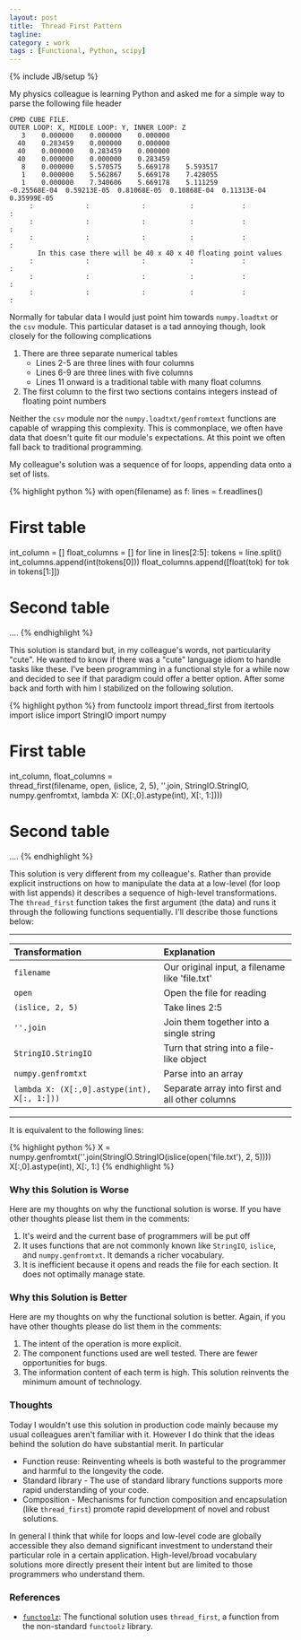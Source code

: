 ```yaml
---
layout: post
title:  Thread First Pattern
tagline: 
category : work 
tags : [Functional, Python, scipy]
---
```

{% include JB/setup %}

My physics colleague is learning Python and asked me for a simple way to parse
the following file header

    CPMD CUBE FILE.
    OUTER LOOP: X, MIDDLE LOOP: Y, INNER LOOP: Z
       3    0.000000    0.000000    0.000000
      40    0.283459    0.000000    0.000000
      40    0.000000    0.283459    0.000000
      40    0.000000    0.000000    0.283459
       8    0.000000    5.570575    5.669178    5.593517
       1    0.000000    5.562867    5.669178    7.428055
       1    0.000000    7.340606    5.669178    5.111259
    -0.25568E-04  0.59213E-05  0.81068E-05  0.10868E-04  0.11313E-04  0.35999E-05
         :             :             :           :            :            :
         :             :             :           :            :            :
         :             :             :           :            :            :
           In this case there will be 40 x 40 x 40 floating point values
         :             :             :           :            :            :
         :             :             :           :            :            :
         :             :             :           :            :            :

Normally for tabular data I would just point him towards `numpy.loadtxt` or the `csv` module.  This particular dataset is a tad annoying though, look closely for the following complications

1.  There are three separate numerical tables
    *   Lines 2-5 are three lines with four columns
    *   Lines 6-9 are three lines with five columns
    *   Lines 11 onward is a traditional table with many float columns
2.  The first column to the first two sections contains integers instead of floating point numbers

Neither the `csv` module nor the `numpy.loadtxt/genfromtext` functions are capable of wrapping this complexity.  This is commonplace, we often have data that doesn't quite fit our module's expectations.  At this point we often fall back to traditional programming.  

My colleague's solution was a sequence of for loops, appending data onto a set of lists.



{% highlight python %}
with open(filename) as f:
    lines = f.readlines()

# First table
int_column = []
float_columns = []
for line in lines[2:5]:
    tokens = line.split()
    int_columns.append(int(tokens[0]))
    float_columns.append([float(tok) for tok in tokens[1:]])

# Second table
....
{% endhighlight %}

This solution is standard but, in my colleague's words, not particularity "cute".  He wanted to know if there was a "cute" language idiom to handle tasks like these.  I've been programming in a functional style for a while now and decided to see if that paradigm could offer a better option.  After some back and forth with him I stabilized on the following solution.


{% highlight python %}
from functoolz import thread_first
from itertools import islice
import StringIO
import numpy

# First table
int_column, float_columns = \
    thread_first(filename,
                 open,
                 (islice, 2, 5),
                 ''.join,
                 StringIO.StringIO,
                 numpy.genfromtxt,
                 lambda X: (X[:,0].astype(int), X[:, 1:])))
# Second table
....
{% endhighlight %}

This solution is very different from my colleague's.  Rather than provide explicit instructions on how to manipulate the data at a low-level (for loop with list appends) it describes a sequence of high-level transformations.  The `thread_first` function takes the first argument (the data) and runs it through the following functions sequentially.  I'll describe those functions below:

<hr>

| Transformation                                      | Explanation                                         |
|:----------------------------------------------------|:----------------------------------------------------|
| `filename`                                          | Our original input, a filename like 'file.txt'      |
| `open`                                              | Open the file for reading                           |
| `(islice, 2, 5)`                                    | Take lines 2:5                                      |
| `''.join`                                           | Join them together into a single string             |
| `StringIO.StringIO`                                 | Turn that string into a file-like object            |
| `numpy.genfromtxt`                                  | Parse into an array                                 |
| `lambda X: (X[:,0].astype(int), X[:, 1:]))`         | Separate array into first and all other columns     |

<hr>

It is equivalent to the following lines:

{% highlight python %}
X = numpy.genfromtxt(''.join(StringIO.StringIO(islice(open('file.txt'), 2, 5))))
X[:,0].astype(int), X[:, 1:]
{% endhighlight %}


### Why this Solution is Worse

Here are my thoughts on why the functional solution is worse.  If you have other thoughts please list them in the comments:

1.  It's weird and the current base of programmers will be put off
2.  It uses functions that are not commonly known like `StringIO`, `islice`, and `numpy.genfromtxt`.  It demands a richer vocabulary.
3.  It is inefficient because it opens and reads the file for each section.  It does not optimally manage state.


### Why this Solution is Better

Here are my thoughts on why the functional solution is better.  Again, if you have other thoughts please do list them in the comments:

1.  The intent of the operation is more explicit.
2.  The component functions used are well tested.  There are fewer opportunities for bugs.  
3.  The information content of each term is high.  This solution reinvents the minimum amount of technology.


### Thoughts

Today I wouldn't use this solution in production code mainly because my usual colleagues aren't familiar with it.  However I do think that the ideas behind the solution do have substantial merit.  In particular

*   Function reuse:  Reinventing wheels is both wasteful to the programmer and harmful to the longevity the code.
*   Standard library - The use of standard library functions supports more rapid understanding of your code.
*   Composition - Mechanisms for function composition and encapsulation (like `thread_first`) promote rapid development of novel and robust solutions.

In general I think that while for loops and low-level code are globally accessible they also demand significant investment to understand their particular role in a certain application.  High-level/broad vocabulary solutions more directly present their intent but are limited to those programmers who understand them.  

### References

*   [`functoolz`](http://github.com/mrocklin/functoolz/): The functional solution uses `thread_first`, a function from the non-standard `functoolz` library. 
